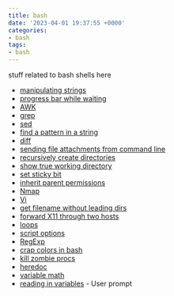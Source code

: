 ```yaml
---
title: bash
date: '2023-04-01 19:37:55 +0000'
categories:
- bash
tags:
- bash
---
```



stuff related to bash shells here

  - [manipulating strings](manipulating_strings "wikilink")
  - [progress bar while waiting](progress_bar_while_waiting "wikilink")
  - [AWK](AWK "wikilink")
  - [grep](grep "wikilink")
  - [sed](sed "wikilink")
  - [find a pattern in a string](find_a_pattern_in_a_string "wikilink")
  - [diff](diff "wikilink")
  - [sending file attachments from command
    line](sending_file_attachments_from_command_line "wikilink")
  - [recursively create
    directories](recursively_create_directories "wikilink")
  - [show true working
    directory](show_true_working_directory "wikilink")
  - [set sticky bit](set_sticky_bit "wikilink")
  - [inherit parent permissions](inherit_parent_permissions "wikilink")
  - [Nmap](Nmap "wikilink")
  - [Vi](Vi "wikilink")
  - [get filename without leading
    dirs](get_filename_without_leading_dirs "wikilink")
  - [forward X11 through two
    hosts](forward_X11_through_two_hosts "wikilink")
  - [loops](loops "wikilink")
  - [script options](script_options "wikilink")
  - [RegExp](RegExp "wikilink")
  - [crap colors in bash](crap_colors_in_bash "wikilink")
  - [kill zombie procs](kill_zombie_procs "wikilink")
  - [heredoc](heredoc "wikilink")
  - [variable math](variable_math "wikilink")
  - [reading in variables](reading_in_variables "wikilink") - User
    prompt